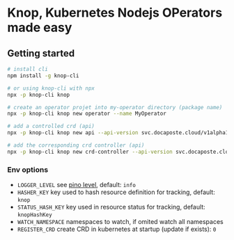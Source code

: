 # Knop, Kubernetes Nodejs OPerators made easy

## Getting started

```bash
# install cli
npm install -g knop-cli

# or using knop-cli with npx
npx -p knop-cli knop
```

```bash
# create an operator projet into my-operator directory (package name)
npx -p knop-cli knop new operator --name MyOperator
```

```bash
# add a controlled crd (api)
npx -p knop-cli knop new api --api-version svc.docaposte.cloud/v1alpha1 --kind Elasticsearch
```
```bash
# add the corresponding crd controller (api)
npx -p knop-cli knop new crd-controller --api-version svc.docaposte.cloud/v1alpha1 --kind Elasticsearch
```

### Env options

- `LOGGER_LEVEL` see [pino level](https://getpino.io/#/docs/api?id=loggerlevel-string-gettersetter), default: `info`
- `HASHER_KEY` key used to hash resource definition for tracking, default: `knop`
- `STATUS_HASH_KEY` key used in resource status for tracking, default: `knopHashKey`
- `WATCH_NAMESPACE` namespaces to watch, if omited watch all namespaces
- `REGISTER_CRD` create CRD in kubernetes at startup (update if exists): `0`

